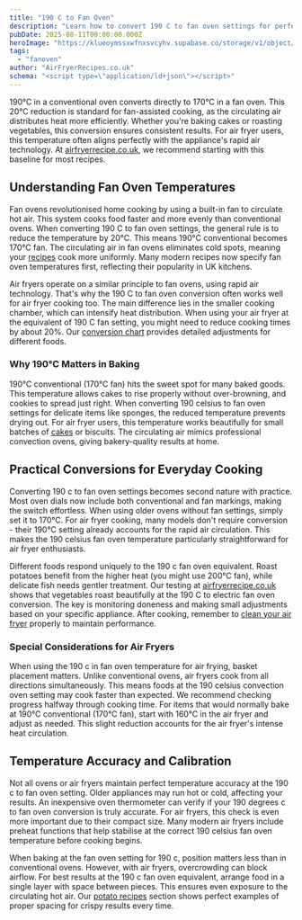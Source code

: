 ```yaml
---
title: "190 C to Fan Oven"
description: "Learn how to convert 190 C to fan oven settings for perfect baking. Includes air fryer equivalents and temperature tips for UK kitchens."
pubDate: 2025-08-11T00:00:00.000Z
heroImage: "https://klueoymssxwfnxsvcyhv.supabase.co/storage/v1/object/public/md/190-c-to-fan-oven-22e5e587.png"
tags:
  - "fanoven"
author: "AirFryerRecipes.co.uk"
schema: "<script type=\"application/ld+json\"></script>"
---
```


<p>190°C in a conventional oven converts directly to 170°C in a fan oven. This 20°C reduction is standard for fan-assisted cooking, as the circulating air distributes heat more efficiently. Whether you're baking cakes or roasting vegetables, this conversion ensures consistent results. For air fryer users, this temperature often aligns perfectly with the appliance's rapid air technology. At <a href=https://www.airfryerrecipe.co.uk>airfryerrecipe.co.uk</a>, we recommend starting with this baseline for most recipes.</p>

<h2>Understanding Fan Oven Temperatures</h2>
<p>Fan ovens revolutionised home cooking by using a built-in fan to circulate hot air. This system cooks food faster and more evenly than conventional ovens. When converting 190 C to fan oven settings, the general rule is to reduce the temperature by 20°C. This means 190°C conventional becomes 170°C fan. The circulating air in fan ovens eliminates cold spots, meaning your <a href=https://www.airfryerrecipe.co.uk/recipes>recipes</a> cook more uniformly. Many modern recipes now specify fan oven temperatures first, reflecting their popularity in UK kitchens.</p>

<p>Air fryers operate on a similar principle to fan ovens, using rapid air technology. That's why the 190 C to fan oven conversion often works well for air fryer cooking too. The main difference lies in the smaller cooking chamber, which can intensify heat distribution. When using your air fryer at the equivalent of 190 C fan setting, you might need to reduce cooking times by about 20%. Our <a href=https://www.airfryerrecipe.co.uk/air-fryer-conversion-chart>conversion chart</a> provides detailed adjustments for different foods.</p>

<h3>Why 190°C Matters in Baking</h3>
<p>190°C conventional (170°C fan) hits the sweet spot for many baked goods. This temperature allows cakes to rise properly without over-browning, and cookies to spread just right. When converting 190 celsius to fan oven settings for delicate items like sponges, the reduced temperature prevents drying out. For air fryer users, this temperature works beautifully for small batches of <a href=https://www.airfryerrecipe.co.uk/recipe-category/cakes>cakes</a> or biscuits. The circulating air mimics professional convection ovens, giving bakery-quality results at home.</p>

<h2>Practical Conversions for Everyday Cooking</h2>
<p>Converting 190 c to fan oven settings becomes second nature with practice. Most oven dials now include both conventional and fan markings, making the switch effortless. When using older ovens without fan settings, simply set it to 170°C. For air fryer cooking, many models don't require conversion - their 190°C setting already accounts for the rapid air circulation. This makes the 190 celsius fan oven temperature particularly straightforward for air fryer enthusiasts.</p>

<p>Different foods respond uniquely to the 190 c fan oven equivalent. Roast potatoes benefit from the higher heat (you might use 200°C fan), while delicate fish needs gentler treatment. Our testing at <a href=https://www.airfryerrecipe.co.uk>airfryerrecipe.co.uk</a> shows that vegetables roast beautifully at the 190 C to electric fan oven conversion. The key is monitoring doneness and making small adjustments based on your specific appliance. After cooking, remember to <a href=https://www.airfryerrecipe.co.uk/air-fryer-cleaner>clean your air fryer</a> properly to maintain performance.</p>

<h3>Special Considerations for Air Fryers</h3>
<p>When using the 190 c in fan oven temperature for air frying, basket placement matters. Unlike conventional ovens, air fryers cook from all directions simultaneously. This means foods at the 190 celsius convection oven setting may cook faster than expected. We recommend checking progress halfway through cooking time. For items that would normally bake at 190°C conventional (170°C fan), start with 160°C in the air fryer and adjust as needed. This slight reduction accounts for the air fryer's intense heat circulation.</p>

<h2>Temperature Accuracy and Calibration</h2>
<p>Not all ovens or air fryers maintain perfect temperature accuracy at the 190 c to fan oven setting. Older appliances may run hot or cold, affecting your results. An inexpensive oven thermometer can verify if your 190 degrees c to fan oven conversion is truly accurate. For air fryers, this check is even more important due to their compact size. Many modern air fryers include preheat functions that help stabilise at the correct 190 celsius fan oven temperature before cooking begins.</p>

<p>When baking at the fan oven setting for 190 c, position matters less than in conventional ovens. However, with air fryers, overcrowding can block airflow. For best results at the 190 c fan oven equivalent, arrange food in a single layer with space between pieces. This ensures even exposure to the circulating hot air. Our <a href=https://www.airfryerrecipe.co.uk/recipe-category/potatoes>potato recipes</a> section shows perfect examples of proper spacing for crispy results every time.</p>